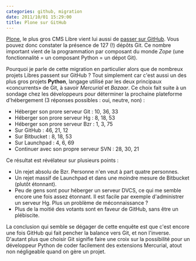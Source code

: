 ```yaml
---
categories: github, migration
date: 2011/10/01 15:29:00
title: Plone sur GitHub
---
```


[Plone](http://www.plone.net), le plus gros CMS Libre vient lui aussi de
[passer sur GitHub](https://github.com/plone). Vous pouvez donc constater la
présence de 127 (!) dépôts Git. Ce nombre important vient de la programmation
par composant du monde *Zope* (une fonctionnalité = un composant Python = un
dépot Git).

Pourquoi je parle de cette migration en particulier alors que de nombreux
projets Libres passent sur GitHub ? Tout simplement car c'est aussi un des
plus gros projets **Python**, langage utilisé par les deux principaux
«concurrents» de Git, à savoir *Mercurial* et *Bazaar*. Ce choix fait suite
à  un sondage chez les développeurs pour déterminer la prochaine
plateforme d'hébergement (3 réponses possibles : oui, neutre, non) :

* Héberger son prore serveur Git : 10, 36, 33
* Héberger son prore serveur Hg : 8, 18, 53
* Héberger son prore serveur Bzr : 1, 3, 75
* Sur GitHub : 46, 21, 12
* Sur Bitbucket : 8, 18, 53
* Sur Launchpad : 4, 6, 69
* Continuer avec son propre serveur SVN : 28, 30, 21

Ce résultat est révélateur sur plusieurs points :

* Un rejet absolu de Bzr. Personne n'en veut à part quatre personnes.
* Un rejet massif de Launchpad et dans une moindre mesure de Bitbucket (plutôt
  étonnant).
* Peu de gens sont pour héberger un serveur DVCS, ce qui me semble encore une
  fois assez étonnant. Il est facile par exemple d'administrer un serveur Hg.
  Plus un problème de méconnaissance ?
* Plus de la moitié des votants sont en faveur de GitHub, sans être un
  plébiscite.

La conclusion qui semble se dégager de cette enquête est que c'est encore une
fois GitHub qui fait pencher la balance vers Git, et non l'inverse. D'autant
plus que choisir Git signifie faire une croix sur la possibilité pour un
développeur Python de coder facilement des extensions Mercurial, atout non
négligeable quand on gère un projet.
